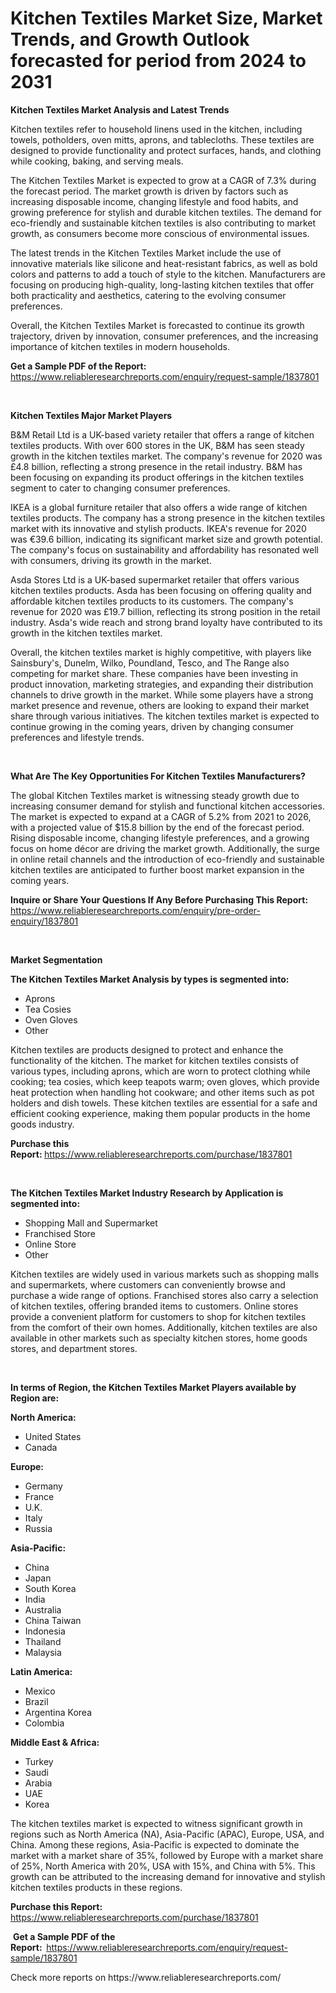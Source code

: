 <p><h1>Kitchen Textiles Market Size, Market Trends, and Growth Outlook forecasted for period from 2024 to 2031</h1></p><p><strong>Kitchen Textiles Market Analysis and Latest Trends</strong></p>
<p><p>Kitchen textiles refer to household linens used in the kitchen, including towels, potholders, oven mitts, aprons, and tablecloths. These textiles are designed to provide functionality and protect surfaces, hands, and clothing while cooking, baking, and serving meals.</p><p>The Kitchen Textiles Market is expected to grow at a CAGR of 7.3% during the forecast period. The market growth is driven by factors such as increasing disposable income, changing lifestyle and food habits, and growing preference for stylish and durable kitchen textiles. The demand for eco-friendly and sustainable kitchen textiles is also contributing to market growth, as consumers become more conscious of environmental issues.</p><p>The latest trends in the Kitchen Textiles Market include the use of innovative materials like silicone and heat-resistant fabrics, as well as bold colors and patterns to add a touch of style to the kitchen. Manufacturers are focusing on producing high-quality, long-lasting kitchen textiles that offer both practicality and aesthetics, catering to the evolving consumer preferences.</p><p>Overall, the Kitchen Textiles Market is forecasted to continue its growth trajectory, driven by innovation, consumer preferences, and the increasing importance of kitchen textiles in modern households.</p></p>
<p><strong>Get a Sample PDF of the Report:&nbsp;</strong> <a href="https://www.reliableresearchreports.com/enquiry/request-sample/1837801">https://www.reliableresearchreports.com/enquiry/request-sample/1837801</a></p>
<p>&nbsp;</p>
<p><strong>Kitchen Textiles Major Market Players</strong></p>
<p><p>B&M Retail Ltd is a UK-based variety retailer that offers a range of kitchen textiles products. With over 600 stores in the UK, B&M has seen steady growth in the kitchen textiles market. The company's revenue for 2020 was £4.8 billion, reflecting a strong presence in the retail industry. B&M has been focusing on expanding its product offerings in the kitchen textiles segment to cater to changing consumer preferences.</p><p>IKEA is a global furniture retailer that also offers a wide range of kitchen textiles products. The company has a strong presence in the kitchen textiles market with its innovative and stylish products. IKEA's revenue for 2020 was €39.6 billion, indicating its significant market size and growth potential. The company's focus on sustainability and affordability has resonated well with consumers, driving its growth in the market.</p><p>Asda Stores Ltd is a UK-based supermarket retailer that offers various kitchen textiles products. Asda has been focusing on offering quality and affordable kitchen textiles products to its customers. The company's revenue for 2020 was £19.7 billion, reflecting its strong position in the retail industry. Asda's wide reach and strong brand loyalty have contributed to its growth in the kitchen textiles market.</p><p>Overall, the kitchen textiles market is highly competitive, with players like Sainsbury's, Dunelm, Wilko, Poundland, Tesco, and The Range also competing for market share. These companies have been investing in product innovation, marketing strategies, and expanding their distribution channels to drive growth in the market. While some players have a strong market presence and revenue, others are looking to expand their market share through various initiatives. The kitchen textiles market is expected to continue growing in the coming years, driven by changing consumer preferences and lifestyle trends.</p></p>
<p>&nbsp;</p>
<p><strong>What Are The Key Opportunities For Kitchen Textiles Manufacturers?</strong></p>
<p><p>The global Kitchen Textiles market is witnessing steady growth due to increasing consumer demand for stylish and functional kitchen accessories. The market is expected to expand at a CAGR of 5.2% from 2021 to 2026, with a projected value of $15.8 billion by the end of the forecast period. Rising disposable income, changing lifestyle preferences, and a growing focus on home décor are driving the market growth. Additionally, the surge in online retail channels and the introduction of eco-friendly and sustainable kitchen textiles are anticipated to further boost market expansion in the coming years.</p></p>
<p><strong>Inquire or Share Your Questions If Any Before Purchasing This Report:</strong> <a href="https://www.reliableresearchreports.com/enquiry/pre-order-enquiry/1837801">https://www.reliableresearchreports.com/enquiry/pre-order-enquiry/1837801</a></p>
<p>&nbsp;</p>
<p><strong>Market Segmentation</strong></p>
<p><strong>The Kitchen Textiles Market Analysis by types is segmented into:</strong></p>
<p><ul><li>Aprons</li><li>Tea Cosies</li><li>Oven Gloves</li><li>Other</li></ul></p>
<p><p>Kitchen textiles are products designed to protect and enhance the functionality of the kitchen. The market for kitchen textiles consists of various types, including aprons, which are worn to protect clothing while cooking; tea cosies, which keep teapots warm; oven gloves, which provide heat protection when handling hot cookware; and other items such as pot holders and dish towels. These kitchen textiles are essential for a safe and efficient cooking experience, making them popular products in the home goods industry.</p></p>
<p><strong>Purchase this Report:&nbsp;</strong><a href="https://www.reliableresearchreports.com/purchase/1837801">https://www.reliableresearchreports.com/purchase/1837801</a></p>
<p>&nbsp;</p>
<p><strong>The Kitchen Textiles Market Industry Research by Application is segmented into:</strong></p>
<p><ul><li>Shopping Mall and Supermarket</li><li>Franchised Store</li><li>Online Store</li><li>Other</li></ul></p>
<p><p>Kitchen textiles are widely used in various markets such as shopping malls and supermarkets, where customers can conveniently browse and purchase a wide range of options. Franchised stores also carry a selection of kitchen textiles, offering branded items to customers. Online stores provide a convenient platform for customers to shop for kitchen textiles from the comfort of their own homes. Additionally, kitchen textiles are also available in other markets such as specialty kitchen stores, home goods stores, and department stores.</p></p>
<p>&nbsp;</p>
<p><strong>In terms of Region, the Kitchen Textiles Market Players available by Region are:</strong></p>
<p>
    <p> <strong> North America: </strong>
        <ul>
            <li>United States</li>
            <li>Canada</li>
        </ul>
        </p> 
    <p> <strong> Europe: </strong>
        <ul>
            <li>Germany</li>
            <li>France</li>
            <li>U.K.</li>
            <li>Italy</li>
            <li>Russia</li>
        </ul>
        </p> 
    <p> <strong> Asia-Pacific: </strong>
        <ul>
            <li>China</li>
            <li>Japan</li>
            <li>South Korea</li>
            <li>India</li>
            <li>Australia</li>
            <li>China Taiwan</li>
            <li>Indonesia</li>
            <li>Thailand</li>
            <li>Malaysia</li>
        </ul>
        </p> 
    <p> <strong> Latin America: </strong>
        <ul>
            <li>Mexico</li>
            <li>Brazil</li>
            <li>Argentina Korea</li>
            <li>Colombia</li>
        </ul>
        </p> 
    <p> <strong> Middle East & Africa: </strong>
        <ul>
            <li>Turkey</li>
            <li>Saudi</li>
            <li>Arabia</li>
            <li>UAE</li>
            <li>Korea</li>
        </ul>
    </p>
    </p>
<p><p>The kitchen textiles market is expected to witness significant growth in regions such as North America (NA), Asia-Pacific (APAC), Europe, USA, and China. Among these regions, Asia-Pacific is expected to dominate the market with a market share of 35%, followed by Europe with a market share of 25%, North America with 20%, USA with 15%, and China with 5%. This growth can be attributed to the increasing demand for innovative and stylish kitchen textiles products in these regions.</p></p>
<p><strong>Purchase this Report: </strong><a href="https://www.reliableresearchreports.com/purchase/1837801">https://www.reliableresearchreports.com/purchase/1837801</a></p>
<p>&nbsp;<strong>Get a Sample PDF of the Report:&nbsp;&nbsp;</strong><a href="https://www.reliableresearchreports.com/enquiry/request-sample/1837801">https://www.reliableresearchreports.com/enquiry/request-sample/1837801</a></p>
<p><strong></strong></p>
<p>Check more reports on https://www.reliableresearchreports.com/</p>